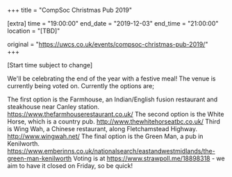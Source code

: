 +++
title = "CompSoc Christmas Pub 2019"

[extra]
time = "19:00:00"
end_date = "2019-12-03"
end_time = "21:00:00"
location = "[TBD]"

original = "https://uwcs.co.uk/events/compsoc-christmas-pub-2019/"    
+++

\[Start time subject to change\]

We'll be celebrating the end of the year with a festive meal\! The venue is currently being voted on. Currently the options are;

The first option is the Farmhouse, an Indian/English fusion restaurant and steakhouse near Canley station. <https://www.thefarmhouserestaurant.co.uk/> The second option is the White Horse, which is a country pub. <http://www.thewhitehorseatbc.co.uk/> Third is Wing Wah, a Chinese restaurant, along Fletchamstead Highway. <http://www.wingwah.net/> The final option is the Green Man, a pub in Kenilworth. <https://www.emberinns.co.uk/nationalsearch/eastandwestmidlands/the-green-man-kenilworth> Voting is at <https://www.strawpoll.me/18898318> - we aim to have it closed on Friday, so be quick\!


